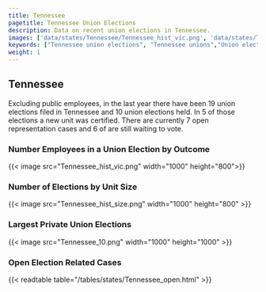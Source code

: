 ```yaml
---
title: Tennessee
pagetitle: Tennessee Union Elections
description: Data on recent union elections in Tennessee.
images: ['data/states/Tennessee/Tennessee_hist_vic.png', 'data/states/Tennessee/Tennessee_hist_size.png', 'data/states/Tennessee/Tennessee_10.png']
keywords: ["Tennessee union elections", "Tennessee unions","Union elections"]
weight: 1
---
```

##  Tennessee

Excluding public employees, in the last year there have been 19 union elections filed in Tennessee and 10 union elections held. In 5 of those elections a new unit was certified. There are currently 7 open representation cases and 6 of are still waiting to vote.

### Number Employees in a Union Election by Outcome
{{< image src="Tennessee_hist_vic.png" width="1000" height="800">}}

### Number of Elections by Unit Size
{{< image src="Tennessee_hist_size.png" width="1000" height="800" >}}

### Largest Private Union Elections
{{< image src="Tennessee_10.png" width="1000" height="1000"  >}}

### Open Election Related Cases
{{< readtable table="/tables/states/Tennessee_open.html" >}}

